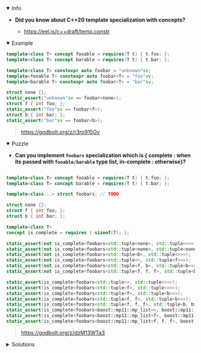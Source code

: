 <details open><summary>Info</summary><p>

* **Did you know about C++20 template specialization with concepts?**

  * https://eel.is/c++draft/temp.constr

</p></details><details open><summary>Example</summary><p>

```cpp
template<class T> concept fooable = requires(T t) { t.foo; };
template<class T> concept barable = requires(T t) { t.bar; };

template<class T> constexpr auto foobar = "unknown"sv;
template<fooable T> constexpr auto foobar<T> = "foo"sv;
template<barable T> constexpr auto foobar<T> = "bar"sv;

struct none {};
static_assert("unknown"sv == foobar<none>);
struct f { int foo; };
static_assert("foo"sv == foobar<f>);
struct b { int bar; };
static_assert("bar"sv == foobar<b>);
```

> https://godbolt.org/z/r3ro915Gv

</p></details><details open><summary>Puzzle</summary><p>

* **Can you implement `foobars` specialization which is
  { complete : when its passed with `fooable/barable` type list, in-complete : otherwise}?**

```cpp

template<class T> concept fooable = requires(T t) { t.foo; };
template<class T> concept barable = requires(T t) { t.bar; };

template<class...> struct foobars; // TODO

struct none {};
struct f { int foo; };
struct b { int bar; };

template<class T>
concept is_complete = requires { sizeof(T); };

static_assert(not is_complete<foobars<std::tuple<none>, std::tuple<>>>);
static_assert(not is_complete<foobars<std::tuple<none>, std::tuple<none>>>);
static_assert(not is_complete<foobars<std::tuple<b>, std::tuple<>>>);
static_assert(not is_complete<foobars<std::tuple<>, std::tuple<f>>>);
static_assert(not is_complete<foobars<std::tuple<f, b>, std::tuple<b>>>);
static_assert(not is_complete<foobars<std::tuple<f, f, f>, std::tuple<b, f, b>>>);

static_assert(is_complete<foobars<std::tuple<>, std::tuple<>>>);
static_assert(is_complete<foobars<std::tuple<f>, std::tuple<>>>);
static_assert(is_complete<foobars<std::tuple<f>, std::tuple<b>>>);
static_assert(is_complete<foobars<std::tuple<f, f>, std::tuple<b>>>);
static_assert(is_complete<foobars<std::tuple<f, f, f>, std::tuple<b, b>>>);
static_assert(is_complete<foobars<boost::mp11::mp_list<>, boost::mp11::mp_list<b>>>);
static_assert(is_complete<foobars<boost::mp11::mp_list<f>, boost::mp11::mp_list<b>>>);
static_assert(is_complete<foobars<boost::mp11::mp_list<f, f, f>, boost::mp11::mp_list<b, b>>>);
```

> https://godbolt.org/z/dzM13WTa3

</p></details><details><summary>Solutions</summary><p>

```c++
template<class...> struct foobars;
template<template <typename...> typename FTL, template <typename ...> typename BTL,
         fooable... Fs, barable... Bs>
struct foobars<FTL<Fs...>, BTL<Bs...>> {};
```

> https://godbolt.org/z/M9E9ozjT8

```c++
template <template <typename...> typename TFooables,
          template <typename...> typename TBarables,
          fooable... Fooables,
          barable... Barables>
struct foobars<TFooables<Fooables...>, TBarables<Barables...>> {};
```

> https://godbolt.org/z/7fMK6zazz

```cpp
template <typename, typename>
struct foobars;

template <template <typename...> class TContainer, fooable... TFoos,
          barable... TBars>
struct foobars<TContainer<TFoos...>, TContainer<TBars...>> {};
```

> https://godbolt.org/z/9dWE6MEec
